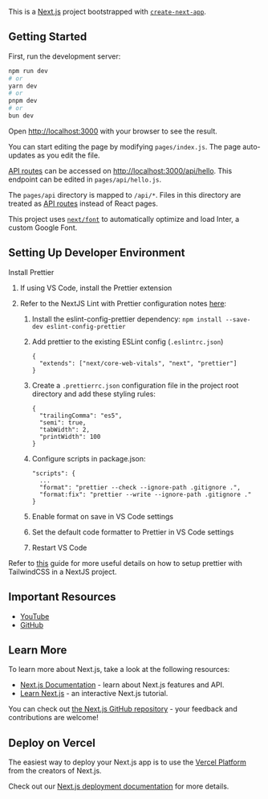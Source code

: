 This is a [Next.js](https://nextjs.org/) project bootstrapped with [`create-next-app`](https://github.com/vercel/next.js/tree/canary/packages/create-next-app).

## Getting Started

First, run the development server:

```bash
npm run dev
# or
yarn dev
# or
pnpm dev
# or
bun dev
```

Open [http://localhost:3000](http://localhost:3000) with your browser to see the result.

You can start editing the page by modifying `pages/index.js`. The page auto-updates as you edit the file.

[API routes](https://nextjs.org/docs/api-routes/introduction) can be accessed on [http://localhost:3000/api/hello](http://localhost:3000/api/hello). This endpoint can be edited in `pages/api/hello.js`.

The `pages/api` directory is mapped to `/api/*`. Files in this directory are treated as [API routes](https://nextjs.org/docs/api-routes/introduction) instead of React pages.

This project uses [`next/font`](https://nextjs.org/docs/basic-features/font-optimization) to automatically optimize and load Inter, a custom Google Font.

## Setting Up Developer Environment

Install Prettier

1.  If using VS Code, install the Prettier extension
2.  Refer to the NextJS Lint with Prettier configuration notes [here](https://nextjs.org/docs/pages/building-your-application/configuring/eslint#usage-with-other-tools):

    1.  Install the eslint-config-prettier dependency: `npm install --save-dev eslint-config-prettier`
    2.  Add prettier to the existing ESLint config (`.eslintrc.json`)

        ```
        {
          "extends": ["next/core-web-vitals", "next", "prettier"]
        }
        ```

    3.  Create a `.prettierrc.json` configuration file in the project root directory and add these styling rules:

        ```
        {
          "trailingComma": "es5",
          "semi": true,
          "tabWidth": 2,
          "printWidth": 100
        }
        ```

    4.  Configure scripts in package.json:

        ```
        "scripts": {
          ...
          "format": "prettier --check --ignore-path .gitignore .",
          "format:fix": "prettier --write --ignore-path .gitignore ."
        }
        ```

    5.  Enable format on save in VS Code settings
    6.  Set the default code formatter to Prettier in VS Code settings
    7.  Restart VS Code

Refer to [this](https://medium.com/@cameronadams1225/setting-up-a-next-js-13-project-with-eslint-and-prettier-735c3ccfd26c) guide for more useful details on how to setup prettier with TailwindCSS in a NextJS project.

## Important Resources

- [YouTube](https://www.youtube.com/watch?v=Z-hACIsjv4E&t=123s)
- [GitHub](https://github.com/safak/youtube/tree/next-food-ordering-app)

## Learn More

To learn more about Next.js, take a look at the following resources:

- [Next.js Documentation](https://nextjs.org/docs) - learn about Next.js features and API.
- [Learn Next.js](https://nextjs.org/learn) - an interactive Next.js tutorial.

You can check out [the Next.js GitHub repository](https://github.com/vercel/next.js/) - your feedback and contributions are welcome!

## Deploy on Vercel

The easiest way to deploy your Next.js app is to use the [Vercel Platform](https://vercel.com/new?utm_medium=default-template&filter=next.js&utm_source=create-next-app&utm_campaign=create-next-app-readme) from the creators of Next.js.

Check out our [Next.js deployment documentation](https://nextjs.org/docs/deployment) for more details.
